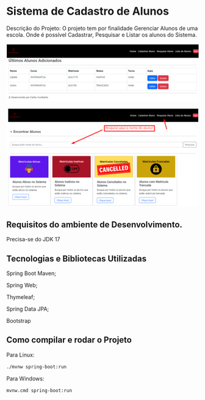 # Sistema de Cadastro de Alunos

Descrição
do Projeto: O projeto tem por finalidade Gerenciar Alunos de uma escola. Onde é possível Cadastrar, Pesquisar e Listar os alunos do Sistema.

![lista.png](img_readme%2Flista.png)

![pesquisa.png](img_readme%2Fpesquisa.png)

## Requisitos do ambiente de Desenvolvimento.

Precisa-se do JDK 17


## Tecnologias e Bibliotecas Utilizadas

Spring Boot Maven;

Spring Web;

Thymeleaf;

Spring Data JPA;

Bootstrap

## Como compilar e rodar o Projeto

Para Linux:
```bash
./mvnw spring-boot:run
```

Para Windows:
```bash
mvnw.cmd spring-boot:run
```
